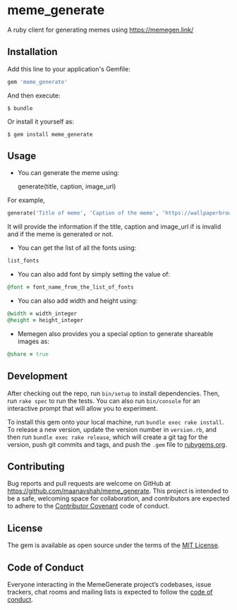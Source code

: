 # meme_generate
A ruby client for generating memes using https://memegen.link/

## Installation

Add this line to your application's Gemfile:

```ruby
gem 'meme_generate'
```

And then execute:

    $ bundle

Or install it yourself as:

    $ gem install meme_generate

## Usage

- You can generate the meme using:

    generate(title, caption, image_url)

For example,

```ruby
generate('Title of meme', 'Caption of the meme', 'https://wallpaperbrowse.com/media/images/pexels-photo-248797.jpeg')
```

It will provide the information if the title, caption and image_url if is invalid and if the meme is generated or not.

- You can get the list of all the fonts using:
```ruby
list_fonts
```

- You can also add font by simply setting the value of:
```ruby
@font = font_name_from_the_list_of_fonts
```

- You can also add width and height using:
```ruby
@width = width_integer
@height = height_integer
```

- Memegen also provides you a special option to generate shareable images as:
```ruby
@share = true
```

## Development

After checking out the repo, run `bin/setup` to install dependencies. Then, run `rake spec` to run the tests. You can also run `bin/console` for an interactive prompt that will allow you to experiment.

To install this gem onto your local machine, run `bundle exec rake install`. To release a new version, update the version number in `version.rb`, and then run `bundle exec rake release`, which will create a git tag for the version, push git commits and tags, and push the `.gem` file to [rubygems.org](https://rubygems.org).

## Contributing

Bug reports and pull requests are welcome on GitHub at https://github.com/maanavshah/meme_generate. This project is intended to be a safe, welcoming space for collaboration, and contributors are expected to adhere to the [Contributor Covenant](http://contributor-covenant.org) code of conduct.

## License

The gem is available as open source under the terms of the [MIT License](https://opensource.org/licenses/MIT).

## Code of Conduct

Everyone interacting in the MemeGenerate project’s codebases, issue trackers, chat rooms and mailing lists is expected to follow the [code of conduct](https://github.com/maanavshah/meme_generate/blob/master/CODE_OF_CONDUCT.md).
